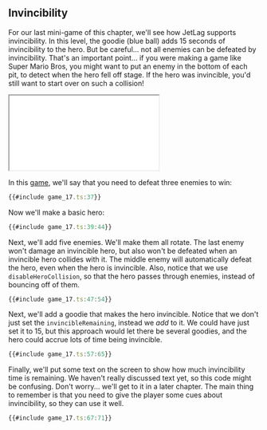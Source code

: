 ## Invincibility

For our last mini-game of this chapter, we'll see how JetLag supports
invincibility.  In this level, the goodie (blue ball) adds 15 seconds of
invincibility to the hero.  But be careful... not all enemies can be defeated
by invincibility.  That's an important point... if you were making a game
like Super Mario Bros, you might want to put an enemy in the bottom of each
pit, to detect when the hero fell off stage.  If the hero was invincible,
you'd still want to start over on such a collision!

<iframe src="game_17.iframe.html"></iframe>

In this [game](game_17.ts), we'll say that you need to defeat three enemies to win:

```typescript
{{#include game_17.ts:37}}
```

Now we'll make a basic hero:

```typescript
{{#include game_17.ts:39:44}}
```

Next, we'll add five enemies.  We'll make them all rotate.  The last enemy won't
damage an invincible hero, but also won't be defeated when an invincible hero
collides with it.  The middle enemy will automatically defeat the hero, even
when the hero is invincible.  Also, notice that we use `disableHeroCollision`,
so that the hero passes through enemies, instead of bouncing off of them.

```typescript
{{#include game_17.ts:47:54}}
```

Next, we'll add a goodie that makes the hero invincible.  Notice that we don't
just set the `invincibleRemaining`, instead we *add* to it.  We could have just
set it to 15, but this approach would let there be several goodies, and the hero
could accrue lots of time being invincible.

```typescript
{{#include game_17.ts:57:65}}
```

Finally, we'll put some text on the screen to show how much invincibility time
is remaining.  We haven't really discussed text yet, so this code might be
confusing.  Don't worry... we'll get to it in a later chapter.  The main thing
to remember is that you need to give the player some cues about invincibility,
so they can use it well.

```typescript
{{#include game_17.ts:67:71}}
```
